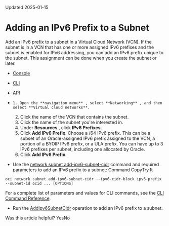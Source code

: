 Updated 2025-01-15
# Adding an IPv6 Prefix to a Subnet
Add an IPv6 prefix to a subnet in a Virtual Cloud Network (VCN).
If the subnet is in a VCN that has one or more assigned IPv6 prefixes and the subnet is enabled for IPv6 addressing, you can add an IPv6 prefix unique to the subnet. This assignment can be done when you create the subnet or later.
  * [Console](https://docs.oracle.com/en-us/iaas/Content/Network/Tasks/add-subnet-prefix.htm)
  * [CLI](https://docs.oracle.com/en-us/iaas/Content/Network/Tasks/add-subnet-prefix.htm)
  * [API](https://docs.oracle.com/en-us/iaas/Content/Network/Tasks/add-subnet-prefix.htm)


  *     1. Open the **navigation menu** , select **Networking** , and then select **Virtual cloud networks**.
    2. Click the name of the VCN that contains the subnet.
    3. Click the name of the subnet you're interested in. 
    4. Under **Resources** , click **IPv6 Prefixes**.
    5. Click **Add IPv6 Prefix**. 
Choose a /64 IPv6 prefix. This can be a subset of an Oracle-assigned IPv6 prefix assigned to the VCN, a portion of a BYOIP IPv6 prefix, or a ULA prefix.
You can have up to 3 IPv6 prefixes per subnet, including one allocated by Oracle.
    6. Click **Add IPv6 Prefix**. 
  * Use the [network subnet add-ipv6-subnet-cidr](https://docs.oracle.com/iaas/tools/oci-cli/latest/oci_cli_docs/cmdref/network/subnet/add-ipv6-subnet-cidr.html) command and required parameters to add an IPv6 prefix to a subnet:
Command
CopyTry It
```
oci network subnet add-ipv6-subnet-cidr --ipv6-cidr-block ipv6-prefix --subnet-id ocid ... [OPTIONS]
```

For a complete list of parameters and values for CLI commands, see the [CLI Command Reference](https://docs.oracle.com/iaas/tools/oci-cli/latest).
  * Run the [AddIpv6SubnetCidr](https://docs.oracle.com/iaas/api/#/en/iaas/latest/Subnet/AddIpv6SubnetCidr) operation to add an IPv6 prefix to a subnet.


Was this article helpful?
YesNo

